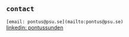 ## `contact`
`[email: pontus@psu.se](mailto:pontus@psu.se)`  
[linkedin: pontussunden](https://linkedin.com/in/pontussunden)